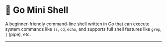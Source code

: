 # 🐚 Go Mini Shell

A beginner-friendly command-line shell written in Go that can execute system commands like `ls`, `cd`, `echo`, and supports full shell features like `grep`, `|` (pipe), etc.

---
